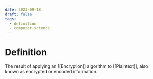 ```yaml
---
date: 2023-09-18
draft: false
tags:
  - definition
  - computer-science
---
```

# Definition

The result of applying an [[Encryption]] algorithm to [[Plaintext]], also known as encrypted or encoded information.